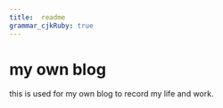 ```yaml
---
title:  readme
grammar_cjkRuby: true
---
```

# my own blog
this is used for my own blog to record my life and work.